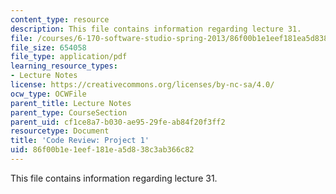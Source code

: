 ```yaml
---
content_type: resource
description: This file contains information regarding lecture 31.
file: /courses/6-170-software-studio-spring-2013/86f00b1e1eef181ea5d838c3ab366c82_MIT6_170S13_31-p1-cod-rw.pdf
file_size: 654058
file_type: application/pdf
learning_resource_types:
- Lecture Notes
license: https://creativecommons.org/licenses/by-nc-sa/4.0/
ocw_type: OCWFile
parent_title: Lecture Notes
parent_type: CourseSection
parent_uid: cf1ce8a7-b030-ae95-29fe-ab84f20f3ff2
resourcetype: Document
title: 'Code Review: Project 1'
uid: 86f00b1e-1eef-181e-a5d8-38c3ab366c82
---
```

This file contains information regarding lecture 31.